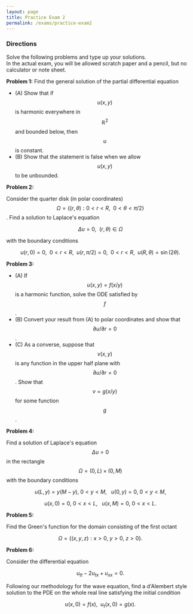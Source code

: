 ```yaml
---
layout: page
title: Practice Exam 2
permalink: /exams/practice-exam2
---
```


### Directions
Solve the following problems and type up your solutions.  
In the actual exam, you will be allowed scratch paper and a pencil, but no calculator or note sheet.


**Problem 1:** Find the general solution of the partial differential equation

* (A) Show that if $$u(x,y)$$ is harmonic everywhere in $$\mathbb{R}^2$$ and bounded below, then $$u$$ is constant.
* (B) Show that the statement is false when we allow $$u(x,y)$$ to be unbounded.

**Problem 2:** 

Consider the quarter disk (in polar coordinates) $$\Omega = \{(r,\theta): 0 < r < R,\ \ 0 < \theta < \pi/2\}$$.
Find a solution to Laplace's equation 

$$\Delta u = 0,\ \ (r,\theta)\in \Omega$$

with the boundary conditions

$$u(r,0) = 0,\ \ 0 < r < R,\ \ u(r,\pi/2) = 0,\ \ 0 < r < R,\ \ u(R,\theta) = \sin(2\theta).$$

**Problem 3:**

* (A) If $$u(x,y) = f(x/y)$$ is a harmonic function, solve the ODE satisfied by $$f$$.
* (B) Convert your result from (A) to polar coordinates and show that $$\partial u/\partial r = 0$$.  
* (C) As a converse, suppose that $$v(x,y)$$ is any function in the upper half plane with $$\partial u/\partial r = 0$$.  Show that $$v = g(x/y)$$ for some function $$g$$.

**Problem 4:**

Find a solution of Laplace's equation $$\Delta u = 0$$ in the rectangle $$\Omega = (0,L)\times (0,M)$$
with the boundary conditions

$$u(L,y) = y(M-y),\ 0 < y < M,\ \ \ u(0,y) = 0,\ 0 < y < M,$$

$$u(x,0) = 0,\ 0 < x < L,\ \ \ u(x,M) = 0,\ 0 < x < L.$$


**Problem 5:**

Find the Green's function for the domain consisting of the first octant

$$\Omega = \{(x,y,z): x > 0,\ y > 0,\ z > 0\}.$$

**Problem 6:**

Consider the differential equation

$$u_{tt}-2u_{tx} + u_{xx}=0.$$

Following our methodology for the wave equation, find a d'Alembert style
solution to the PDE on the whole real line satisfying the initial condition

$$u(x,0) = f(x),\ \ u_t(x,0) = g(x).$$



